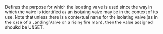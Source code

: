 ﻿Defines the purpose for which the isolating valve is used since the way in which the valve is identified as an isolating valve may be in the context of its use. Note that unless there is a contextual name for the isolating valve (as in the case of a Landing Valve on a rising fire main), then the value assigned shoulkd be UNSET.
